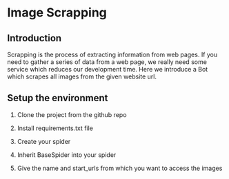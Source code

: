 # Image Scrapping

## Introduction

Scrapping is the process of extracting information from web pages. If you need to gather a series of data from a web page, we really need some service which reduces our development time. Here we introduce a Bot which scrapes all images from the given website url.


## Setup the environment

1. Clone the project from the github repo

2. Install requirements.txt file

3. Create your spider

4. Inherit BaseSpider into your spider

5. Give the name and start_urls from which you want to access the images
